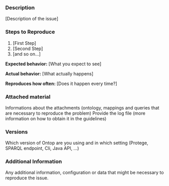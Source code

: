 <!--
Do you want to ask a question? Are you looking for support? We have also a mailing list https://groups.google.com/d/forum/ontop4obda

Have a look at our guidelines on how to submit a bug report https://ontop-vkg.org/community/contributing/bug-report
-->

### Description

[Description of the issue]

### Steps to Reproduce

1. [First Step]
2. [Second Step]
3. [and so on...]

**Expected behavior:** [What you expect to see]

**Actual behavior:** [What actually happens]

**Reproduces how often:** [Does it happen every time?]

### Attached material

Informations about the attachments (ontology, mappings and queries that are necessary to reproduce the problem)
Provide the log file (more information on how to obtain it in the guidelines)

### Versions

Which version of Ontop are you using and in which setting (Protege, SPARQL endpoint, Cli, Java API, ...)

### Additional Information

Any additional information, configuration or data that might be necessary to reproduce the issue.
